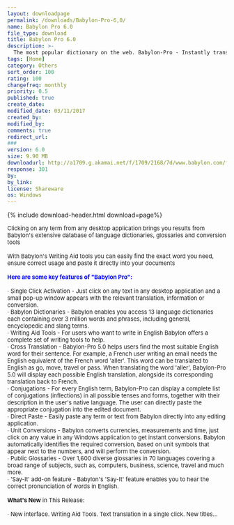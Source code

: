 ```yaml
---
layout: downloadpage
permalink: /downloads/Babylon-Pro-6,0/
name: Babylon Pro 6.0
file_type: download
title: Babylon Pro 6.0
description: >-
  The most popular dictionary on the web. Babylon-Pro - Instantly translate and access information in 70 languages With Babylon-Pro you can access translations and relevant information instantly with a click of your mouse. 
tags: [Home]
category: Others
sort_order: 100
rating: 100
changefreq: monthly
priority: 0.5
published: true
create_date: 
modified_date: 03/11/2017
created_by: 
modified_by: 
comments: true
redirect_url: 
### 
version: 6.0
size: 9.90 MB
downloadurl: http://a1709.g.akamai.net/f/1709/2168/7d/www.babylon.com/files/Babylon6/Babylon6_setup_eng_eng.exe
response: 301
by: 
by_link: 
license: Shareware
os: Windows
---
```


{% include download-header.html download=page%}

<p style="fix-download-text !important">
<p><font size="2"><div class="celltext_big"><font size="2">Clicking on any term from any desktop application brings you results from Babylon's extensive database of language dictionaries, glossaries and conversion tools <br />
<br />
With Babylon's Writing Aid tools you can easily find the exact word you need, ensure correct usage and paste it directly into your documents<br />
<br />
<span style="color: blue"><strong>Here are some key features of "Babylon Pro":</strong></span><br />
<br />
· Single Click Activation - Just click on any text in any desktop application and a small pop-up </font>
<div style="clear: right; float: right; margin: 10px 0pt 10px 15px">&#160;</div>
<font size="2">window appears with the relevant translation, information or conversion. <br />
· Babylon Dictionaries - Babylon enables you access 13 language dictionaries each containing over 3 million words and phrases, including general, encyclopedic and slang terms. <br />
· Writing Aid Tools - For users who want to write in English Babylon offers a complete set of writing tools to help.<br />
· Cross Translation - Babylon-Pro 5.0 helps users find the most suitable English word for their sentence. For example, a French user writing an email needs the English equivalent of the French word 'aller'. This word can be translated to English as go, move, travel or pass. When translating the word 'aller', Babylon-Pro 5.0 will display each possible English translation, alongside its corresponding translation back to French. <br />
· Conjugations - For every English term, Babylon-Pro can display a complete list of conjugations (inflections) in all possible tenses and forms, together with their description in the user's native language. The user can directly paste the appropriate conjugation into the edited document. <br />
· Direct Paste - Easily paste any term or text from Babylon directly into any editing application. <br />
· Unit Conversions - Babylon converts currencies, measurements and time, just click on any value in any Windows application to get instant conversions. Babylon automatically identifies the required conversion, based on unit symbols that appear next to the numbers, and will perform the conversion. <br />
· Public Glossaries - Over 1,600 diverse glossaries in 70 languages covering a broad range of subjects, such as, computers, business, science, travel and much more. <br />
· 'Say-It' add-on feature - Babylon's 'Say-It' feature enables you to hear the correct pronunciation of words in English.<br />
<br />
<strong>What's New</strong> in This Release:<br />
<br />
· New interface. Writing Aid Tools. Text translation in a single click. New titles...<br />
</font></div></p></p>
